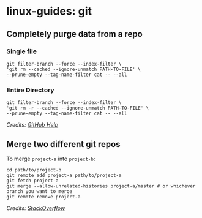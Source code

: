# linux-guides: git

## Completely purge data from a repo

### Single file

```console
git filter-branch --force --index-filter \
'git rm --cached --ignore-unmatch PATH-TO-FILE' \
--prune-empty --tag-name-filter cat -- --all
```

### Entire Directory
```console
git filter-branch --force --index-filter \
'git rm -r --cached --ignore-unmatch PATH-TO-FILE' \
--prune-empty --tag-name-filter cat -- --all
```

*Credits: [GitHub Help](https://help.github.com/articles/removing-sensitive-data-from-a-repository/)*

## Merge two different git repos

To merge `project-a` into `project-b`:

```console
cd path/to/project-b
git remote add project-a path/to/project-a
git fetch project-a
git merge --allow-unrelated-histories project-a/master # or whichever branch you want to merge
git remote remove project-a
```

*Credits: [StackOverflow](https://stackoverflow.com/questions/1425892/how-do-you-merge-two-git-repositories)*